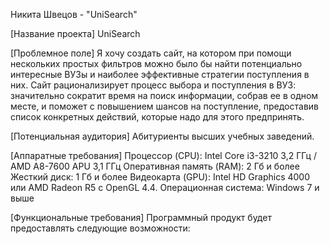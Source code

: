 Никита Швецов - "UniSearch"

[Название проекта]
UniSearch

[Проблемное поле]
Я хочу создать сайт, на котором при помощи нескольких простых фильтров можно было бы найти потенциально интересные ВУЗы 
и наиболее эффективные стратегии поступления в них. Сайт рационализирует процесс выбора и поступления в ВУЗ: 
значительно сократит время на поиск информации, собрав ее в одном месте, и поможет с повышением шансов на поступление,
предоставив список конкретных действий, которые надо для этого предпринять.

[Потенциальная аудитория]
Абитуриенты высших учебных заведений.

[Аппаратные требования]
Процессор (CPU): Intel Core i3-3210 3,2 ГГц / AMD A8-7600 APU 3,1 ГГц
Оперативная память (RAM): 2 Гб и более
Жесткий диск: 1 Гб и более
Видеокарта (GPU): Intel HD Graphics 4000 или AMD Radeon R5 с OpenGL 4.4.
Операционная система: Windows 7 и выше

[Функциональные требования]
Программный продукт будет предоставлять следующие возможности:
